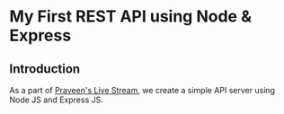 # My First REST API using Node & Express

## Introduction

As a part of [Praveen's Live Stream](https://youtu.be/or6EXRuVLJo), we create a simple API server using Node JS and Express JS.

